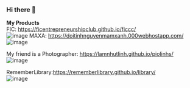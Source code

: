 ### Hi there 👋
<strong>My Products</strong> <br/>
FIC: https://ficentrepreneurshipclub.github.io/ficcc/ <br/>
![image](https://user-images.githubusercontent.com/91412382/138232934-cfa4ab03-10a2-49bd-b963-f9822256c675.png)
MAXA: https://doitinhnguyenmamxanh.000webhostapp.com/ <br/>
![image](https://user-images.githubusercontent.com/91412382/138233318-c2e99bfa-35d8-49a0-a846-f056c686c4b0.png)

My friend is a Photographer: https://lamnhutlinh.github.io/piolinhs/ <br/>
![image](https://user-images.githubusercontent.com/91412382/138233280-3cd56f89-7d6b-473c-be91-447e3fbbcfb1.png)

RememberLibrary:https://rememberlibrary.github.io/library/ <br/>
![image](https://user-images.githubusercontent.com/91412382/138233065-5261a65a-9495-417b-97c0-d259bd46365d.png)

<!--
**Rememberlibrary/Rememberlibrary** is a ✨ _special_ ✨ repository because its `README.md` (this file) appears on your GitHub profile.

Here are some ideas to get you started:

- 🔭 I’m currently working on ...
- 🌱 I’m currently learning ...
- 👯 I’m looking to collaborate on ...
- 🤔 I’m looking for help with ...
- 💬 Ask me about ...
- 📫 How to reach me: ...
- 😄 Pronouns: ...
- ⚡ Fun fact: ...
-->
